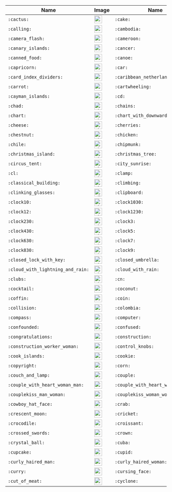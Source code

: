 | Name | Image | Name | Image | Name | Image | Name | Image |
| --- | --- | --- | --- | --- | --- | --- | --- |
| `:cactus:` | <img src="https://github.githubassets.com/images/icons/emoji/unicode/1f335.png?v8" alt="cactus" width="24" height="24" /> | `:cake:` | <img src="https://github.githubassets.com/images/icons/emoji/unicode/1f370.png?v8" alt="cake" width="24" height="24" /> | `:calendar:` | <img src="https://github.githubassets.com/images/icons/emoji/unicode/1f4c6.png?v8" alt="calendar" width="24" height="24" /> | `:call_me_hand:` | <img src="https://github.githubassets.com/images/icons/emoji/unicode/1f919.png?v8" alt="call_me_hand" width="24" height="24" /> |
| `:calling:` | <img src="https://github.githubassets.com/images/icons/emoji/unicode/1f4f2.png?v8" alt="calling" width="24" height="24" /> | `:cambodia:` | <img src="https://github.githubassets.com/images/icons/emoji/unicode/1f1f0-1f1ed.png?v8" alt="cambodia" width="24" height="24" /> | `:camel:` | <img src="https://github.githubassets.com/images/icons/emoji/unicode/1f42b.png?v8" alt="camel" width="24" height="24" /> | `:camera:` | <img src="https://github.githubassets.com/images/icons/emoji/unicode/1f4f7.png?v8" alt="camera" width="24" height="24" /> |
| `:camera_flash:` | <img src="https://github.githubassets.com/images/icons/emoji/unicode/1f4f8.png?v8" alt="camera_flash" width="24" height="24" /> | `:cameroon:` | <img src="https://github.githubassets.com/images/icons/emoji/unicode/1f1e8-1f1f2.png?v8" alt="cameroon" width="24" height="24" /> | `:camping:` | <img src="https://github.githubassets.com/images/icons/emoji/unicode/1f3d5.png?v8" alt="camping" width="24" height="24" /> | `:canada:` | <img src="https://github.githubassets.com/images/icons/emoji/unicode/1f1e8-1f1e6.png?v8" alt="canada" width="24" height="24" /> |
| `:canary_islands:` | <img src="https://github.githubassets.com/images/icons/emoji/unicode/1f1ee-1f1e8.png?v8" alt="canary_islands" width="24" height="24" /> | `:cancer:` | <img src="https://github.githubassets.com/images/icons/emoji/unicode/264b.png?v8" alt="cancer" width="24" height="24" /> | `:candle:` | <img src="https://github.githubassets.com/images/icons/emoji/unicode/1f56f.png?v8" alt="candle" width="24" height="24" /> | `:candy:` | <img src="https://github.githubassets.com/images/icons/emoji/unicode/1f36c.png?v8" alt="candy" width="24" height="24" /> |
| `:canned_food:` | <img src="https://github.githubassets.com/images/icons/emoji/unicode/1f96b.png?v8" alt="canned_food" width="24" height="24" /> | `:canoe:` | <img src="https://github.githubassets.com/images/icons/emoji/unicode/1f6f6.png?v8" alt="canoe" width="24" height="24" /> | `:cape_verde:` | <img src="https://github.githubassets.com/images/icons/emoji/unicode/1f1e8-1f1fb.png?v8" alt="cape_verde" width="24" height="24" /> | `:capital_abcd:` | <img src="https://github.githubassets.com/images/icons/emoji/unicode/1f520.png?v8" alt="capital_abcd" width="24" height="24" /> |
| `:capricorn:` | <img src="https://github.githubassets.com/images/icons/emoji/unicode/2651.png?v8" alt="capricorn" width="24" height="24" /> | `:car:` | <img src="https://github.githubassets.com/images/icons/emoji/unicode/1f697.png?v8" alt="car" width="24" height="24" /> | `:card_file_box:` | <img src="https://github.githubassets.com/images/icons/emoji/unicode/1f5c3.png?v8" alt="card_file_box" width="24" height="24" /> | `:card_index:` | <img src="https://github.githubassets.com/images/icons/emoji/unicode/1f4c7.png?v8" alt="card_index" width="24" height="24" /> |
| `:card_index_dividers:` | <img src="https://github.githubassets.com/images/icons/emoji/unicode/1f5c2.png?v8" alt="card_index_dividers" width="24" height="24" /> | `:caribbean_netherlands:` | <img src="https://github.githubassets.com/images/icons/emoji/unicode/1f1e7-1f1f6.png?v8" alt="caribbean_netherlands" width="24" height="24" /> | `:carousel_horse:` | <img src="https://github.githubassets.com/images/icons/emoji/unicode/1f3a0.png?v8" alt="carousel_horse" width="24" height="24" /> | `:carpentry_saw:` | <img src="https://github.githubassets.com/images/icons/emoji/unicode/1fa9a.png?v8" alt="carpentry_saw" width="24" height="24" /> |
| `:carrot:` | <img src="https://github.githubassets.com/images/icons/emoji/unicode/1f955.png?v8" alt="carrot" width="24" height="24" /> | `:cartwheeling:` | <img src="https://github.githubassets.com/images/icons/emoji/unicode/1f938.png?v8" alt="cartwheeling" width="24" height="24" /> | `:cat:` | <img src="https://github.githubassets.com/images/icons/emoji/unicode/1f431.png?v8" alt="cat" width="24" height="24" /> | `:cat2:` | <img src="https://github.githubassets.com/images/icons/emoji/unicode/1f408.png?v8" alt="cat2" width="24" height="24" /> |
| `:cayman_islands:` | <img src="https://github.githubassets.com/images/icons/emoji/unicode/1f1f0-1f1fe.png?v8" alt="cayman_islands" width="24" height="24" /> | `:cd:` | <img src="https://github.githubassets.com/images/icons/emoji/unicode/1f4bf.png?v8" alt="cd" width="24" height="24" /> | `:central_african_republic:` | <img src="https://github.githubassets.com/images/icons/emoji/unicode/1f1e8-1f1eb.png?v8" alt="central_african_republic" width="24" height="24" /> | `:ceuta_melilla:` | <img src="https://github.githubassets.com/images/icons/emoji/unicode/1f1ea-1f1e6.png?v8" alt="ceuta_melilla" width="24" height="24" /> |
| `:chad:` | <img src="https://github.githubassets.com/images/icons/emoji/unicode/1f1f9-1f1e9.png?v8" alt="chad" width="24" height="24" /> | `:chains:` | <img src="https://github.githubassets.com/images/icons/emoji/unicode/26d3.png?v8" alt="chains" width="24" height="24" /> | `:chair:` | <img src="https://github.githubassets.com/images/icons/emoji/unicode/1fa91.png?v8" alt="chair" width="24" height="24" /> | `:champagne:` | <img src="https://github.githubassets.com/images/icons/emoji/unicode/1f37e.png?v8" alt="champagne" width="24" height="24" /> |
| `:chart:` | <img src="https://github.githubassets.com/images/icons/emoji/unicode/1f4b9.png?v8" alt="chart" width="24" height="24" /> | `:chart_with_downwards_trend:` | <img src="https://github.githubassets.com/images/icons/emoji/unicode/1f4c9.png?v8" alt="chart_with_downwards_trend" width="24" height="24" /> | `:chart_with_upwards_trend:` | <img src="https://github.githubassets.com/images/icons/emoji/unicode/1f4c8.png?v8" alt="chart_with_upwards_trend" width="24" height="24" /> | `:checkered_flag:` | <img src="https://github.githubassets.com/images/icons/emoji/unicode/1f3c1.png?v8" alt="checkered_flag" width="24" height="24" /> |
| `:cheese:` | <img src="https://github.githubassets.com/images/icons/emoji/unicode/1f9c0.png?v8" alt="cheese" width="24" height="24" /> | `:cherries:` | <img src="https://github.githubassets.com/images/icons/emoji/unicode/1f352.png?v8" alt="cherries" width="24" height="24" /> | `:cherry_blossom:` | <img src="https://github.githubassets.com/images/icons/emoji/unicode/1f338.png?v8" alt="cherry_blossom" width="24" height="24" /> | `:chess_pawn:` | <img src="https://github.githubassets.com/images/icons/emoji/unicode/265f.png?v8" alt="chess_pawn" width="24" height="24" /> |
| `:chestnut:` | <img src="https://github.githubassets.com/images/icons/emoji/unicode/1f330.png?v8" alt="chestnut" width="24" height="24" /> | `:chicken:` | <img src="https://github.githubassets.com/images/icons/emoji/unicode/1f414.png?v8" alt="chicken" width="24" height="24" /> | `:child:` | <img src="https://github.githubassets.com/images/icons/emoji/unicode/1f9d2.png?v8" alt="child" width="24" height="24" /> | `:children_crossing:` | <img src="https://github.githubassets.com/images/icons/emoji/unicode/1f6b8.png?v8" alt="children_crossing" width="24" height="24" /> |
| `:chile:` | <img src="https://github.githubassets.com/images/icons/emoji/unicode/1f1e8-1f1f1.png?v8" alt="chile" width="24" height="24" /> | `:chipmunk:` | <img src="https://github.githubassets.com/images/icons/emoji/unicode/1f43f.png?v8" alt="chipmunk" width="24" height="24" /> | `:chocolate_bar:` | <img src="https://github.githubassets.com/images/icons/emoji/unicode/1f36b.png?v8" alt="chocolate_bar" width="24" height="24" /> | `:chopsticks:` | <img src="https://github.githubassets.com/images/icons/emoji/unicode/1f962.png?v8" alt="chopsticks" width="24" height="24" /> |
| `:christmas_island:` | <img src="https://github.githubassets.com/images/icons/emoji/unicode/1f1e8-1f1fd.png?v8" alt="christmas_island" width="24" height="24" /> | `:christmas_tree:` | <img src="https://github.githubassets.com/images/icons/emoji/unicode/1f384.png?v8" alt="christmas_tree" width="24" height="24" /> | `:church:` | <img src="https://github.githubassets.com/images/icons/emoji/unicode/26ea.png?v8" alt="church" width="24" height="24" /> | `:cinema:` | <img src="https://github.githubassets.com/images/icons/emoji/unicode/1f3a6.png?v8" alt="cinema" width="24" height="24" /> |
| `:circus_tent:` | <img src="https://github.githubassets.com/images/icons/emoji/unicode/1f3aa.png?v8" alt="circus_tent" width="24" height="24" /> | `:city_sunrise:` | <img src="https://github.githubassets.com/images/icons/emoji/unicode/1f307.png?v8" alt="city_sunrise" width="24" height="24" /> | `:city_sunset:` | <img src="https://github.githubassets.com/images/icons/emoji/unicode/1f306.png?v8" alt="city_sunset" width="24" height="24" /> | `:cityscape:` | <img src="https://github.githubassets.com/images/icons/emoji/unicode/1f3d9.png?v8" alt="cityscape" width="24" height="24" /> |
| `:cl:` | <img src="https://github.githubassets.com/images/icons/emoji/unicode/1f191.png?v8" alt="cl" width="24" height="24" /> | `:clamp:` | <img src="https://github.githubassets.com/images/icons/emoji/unicode/1f5dc.png?v8" alt="clamp" width="24" height="24" /> | `:clap:` | <img src="https://github.githubassets.com/images/icons/emoji/unicode/1f44f.png?v8" alt="clap" width="24" height="24" /> | `:clapper:` | <img src="https://github.githubassets.com/images/icons/emoji/unicode/1f3ac.png?v8" alt="clapper" width="24" height="24" /> |
| `:classical_building:` | <img src="https://github.githubassets.com/images/icons/emoji/unicode/1f3db.png?v8" alt="classical_building" width="24" height="24" /> | `:climbing:` | <img src="https://github.githubassets.com/images/icons/emoji/unicode/1f9d7.png?v8" alt="climbing" width="24" height="24" /> | `:climbing_man:` | <img src="https://github.githubassets.com/images/icons/emoji/unicode/1f9d7-2642.png?v8" alt="climbing_man" width="24" height="24" /> | `:climbing_woman:` | <img src="https://github.githubassets.com/images/icons/emoji/unicode/1f9d7-2640.png?v8" alt="climbing_woman" width="24" height="24" /> |
| `:clinking_glasses:` | <img src="https://github.githubassets.com/images/icons/emoji/unicode/1f942.png?v8" alt="clinking_glasses" width="24" height="24" /> | `:clipboard:` | <img src="https://github.githubassets.com/images/icons/emoji/unicode/1f4cb.png?v8" alt="clipboard" width="24" height="24" /> | `:clipperton_island:` | <img src="https://github.githubassets.com/images/icons/emoji/unicode/1f1e8-1f1f5.png?v8" alt="clipperton_island" width="24" height="24" /> | `:clock1:` | <img src="https://github.githubassets.com/images/icons/emoji/unicode/1f550.png?v8" alt="clock1" width="24" height="24" /> |
| `:clock10:` | <img src="https://github.githubassets.com/images/icons/emoji/unicode/1f559.png?v8" alt="clock10" width="24" height="24" /> | `:clock1030:` | <img src="https://github.githubassets.com/images/icons/emoji/unicode/1f565.png?v8" alt="clock1030" width="24" height="24" /> | `:clock11:` | <img src="https://github.githubassets.com/images/icons/emoji/unicode/1f55a.png?v8" alt="clock11" width="24" height="24" /> | `:clock1130:` | <img src="https://github.githubassets.com/images/icons/emoji/unicode/1f566.png?v8" alt="clock1130" width="24" height="24" /> |
| `:clock12:` | <img src="https://github.githubassets.com/images/icons/emoji/unicode/1f55b.png?v8" alt="clock12" width="24" height="24" /> | `:clock1230:` | <img src="https://github.githubassets.com/images/icons/emoji/unicode/1f567.png?v8" alt="clock1230" width="24" height="24" /> | `:clock130:` | <img src="https://github.githubassets.com/images/icons/emoji/unicode/1f55c.png?v8" alt="clock130" width="24" height="24" /> | `:clock2:` | <img src="https://github.githubassets.com/images/icons/emoji/unicode/1f551.png?v8" alt="clock2" width="24" height="24" /> |
| `:clock230:` | <img src="https://github.githubassets.com/images/icons/emoji/unicode/1f55d.png?v8" alt="clock230" width="24" height="24" /> | `:clock3:` | <img src="https://github.githubassets.com/images/icons/emoji/unicode/1f552.png?v8" alt="clock3" width="24" height="24" /> | `:clock330:` | <img src="https://github.githubassets.com/images/icons/emoji/unicode/1f55e.png?v8" alt="clock330" width="24" height="24" /> | `:clock4:` | <img src="https://github.githubassets.com/images/icons/emoji/unicode/1f553.png?v8" alt="clock4" width="24" height="24" /> |
| `:clock430:` | <img src="https://github.githubassets.com/images/icons/emoji/unicode/1f55f.png?v8" alt="clock430" width="24" height="24" /> | `:clock5:` | <img src="https://github.githubassets.com/images/icons/emoji/unicode/1f554.png?v8" alt="clock5" width="24" height="24" /> | `:clock530:` | <img src="https://github.githubassets.com/images/icons/emoji/unicode/1f560.png?v8" alt="clock530" width="24" height="24" /> | `:clock6:` | <img src="https://github.githubassets.com/images/icons/emoji/unicode/1f555.png?v8" alt="clock6" width="24" height="24" /> |
| `:clock630:` | <img src="https://github.githubassets.com/images/icons/emoji/unicode/1f561.png?v8" alt="clock630" width="24" height="24" /> | `:clock7:` | <img src="https://github.githubassets.com/images/icons/emoji/unicode/1f556.png?v8" alt="clock7" width="24" height="24" /> | `:clock730:` | <img src="https://github.githubassets.com/images/icons/emoji/unicode/1f562.png?v8" alt="clock730" width="24" height="24" /> | `:clock8:` | <img src="https://github.githubassets.com/images/icons/emoji/unicode/1f557.png?v8" alt="clock8" width="24" height="24" /> |
| `:clock830:` | <img src="https://github.githubassets.com/images/icons/emoji/unicode/1f563.png?v8" alt="clock830" width="24" height="24" /> | `:clock9:` | <img src="https://github.githubassets.com/images/icons/emoji/unicode/1f558.png?v8" alt="clock9" width="24" height="24" /> | `:clock930:` | <img src="https://github.githubassets.com/images/icons/emoji/unicode/1f564.png?v8" alt="clock930" width="24" height="24" /> | `:closed_book:` | <img src="https://github.githubassets.com/images/icons/emoji/unicode/1f4d5.png?v8" alt="closed_book" width="24" height="24" /> |
| `:closed_lock_with_key:` | <img src="https://github.githubassets.com/images/icons/emoji/unicode/1f510.png?v8" alt="closed_lock_with_key" width="24" height="24" /> | `:closed_umbrella:` | <img src="https://github.githubassets.com/images/icons/emoji/unicode/1f302.png?v8" alt="closed_umbrella" width="24" height="24" /> | `:cloud:` | <img src="https://github.githubassets.com/images/icons/emoji/unicode/2601.png?v8" alt="cloud" width="24" height="24" /> | `:cloud_with_lightning:` | <img src="https://github.githubassets.com/images/icons/emoji/unicode/1f329.png?v8" alt="cloud_with_lightning" width="24" height="24" /> |
| `:cloud_with_lightning_and_rain:` | <img src="https://github.githubassets.com/images/icons/emoji/unicode/26c8.png?v8" alt="cloud_with_lightning_and_rain" width="24" height="24" /> | `:cloud_with_rain:` | <img src="https://github.githubassets.com/images/icons/emoji/unicode/1f327.png?v8" alt="cloud_with_rain" width="24" height="24" /> | `:cloud_with_snow:` | <img src="https://github.githubassets.com/images/icons/emoji/unicode/1f328.png?v8" alt="cloud_with_snow" width="24" height="24" /> | `:clown_face:` | <img src="https://github.githubassets.com/images/icons/emoji/unicode/1f921.png?v8" alt="clown_face" width="24" height="24" /> |
| `:clubs:` | <img src="https://github.githubassets.com/images/icons/emoji/unicode/2663.png?v8" alt="clubs" width="24" height="24" /> | `:cn:` | <img src="https://github.githubassets.com/images/icons/emoji/unicode/1f1e8-1f1f3.png?v8" alt="cn" width="24" height="24" /> | `:coat:` | <img src="https://github.githubassets.com/images/icons/emoji/unicode/1f9e5.png?v8" alt="coat" width="24" height="24" /> | `:cockroach:` | <img src="https://github.githubassets.com/images/icons/emoji/unicode/1fab3.png?v8" alt="cockroach" width="24" height="24" /> |
| `:cocktail:` | <img src="https://github.githubassets.com/images/icons/emoji/unicode/1f378.png?v8" alt="cocktail" width="24" height="24" /> | `:coconut:` | <img src="https://github.githubassets.com/images/icons/emoji/unicode/1f965.png?v8" alt="coconut" width="24" height="24" /> | `:cocos_islands:` | <img src="https://github.githubassets.com/images/icons/emoji/unicode/1f1e8-1f1e8.png?v8" alt="cocos_islands" width="24" height="24" /> | `:coffee:` | <img src="https://github.githubassets.com/images/icons/emoji/unicode/2615.png?v8" alt="coffee" width="24" height="24" /> |
| `:coffin:` | <img src="https://github.githubassets.com/images/icons/emoji/unicode/26b0.png?v8" alt="coffin" width="24" height="24" /> | `:coin:` | <img src="https://github.githubassets.com/images/icons/emoji/unicode/1fa99.png?v8" alt="coin" width="24" height="24" /> | `:cold_face:` | <img src="https://github.githubassets.com/images/icons/emoji/unicode/1f976.png?v8" alt="cold_face" width="24" height="24" /> | `:cold_sweat:` | <img src="https://github.githubassets.com/images/icons/emoji/unicode/1f630.png?v8" alt="cold_sweat" width="24" height="24" /> |
| `:collision:` | <img src="https://github.githubassets.com/images/icons/emoji/unicode/1f4a5.png?v8" alt="collision" width="24" height="24" /> | `:colombia:` | <img src="https://github.githubassets.com/images/icons/emoji/unicode/1f1e8-1f1f4.png?v8" alt="colombia" width="24" height="24" /> | `:comet:` | <img src="https://github.githubassets.com/images/icons/emoji/unicode/2604.png?v8" alt="comet" width="24" height="24" /> | `:comoros:` | <img src="https://github.githubassets.com/images/icons/emoji/unicode/1f1f0-1f1f2.png?v8" alt="comoros" width="24" height="24" /> |
| `:compass:` | <img src="https://github.githubassets.com/images/icons/emoji/unicode/1f9ed.png?v8" alt="compass" width="24" height="24" /> | `:computer:` | <img src="https://github.githubassets.com/images/icons/emoji/unicode/1f4bb.png?v8" alt="computer" width="24" height="24" /> | `:computer_mouse:` | <img src="https://github.githubassets.com/images/icons/emoji/unicode/1f5b1.png?v8" alt="computer_mouse" width="24" height="24" /> | `:confetti_ball:` | <img src="https://github.githubassets.com/images/icons/emoji/unicode/1f38a.png?v8" alt="confetti_ball" width="24" height="24" /> |
| `:confounded:` | <img src="https://github.githubassets.com/images/icons/emoji/unicode/1f616.png?v8" alt="confounded" width="24" height="24" /> | `:confused:` | <img src="https://github.githubassets.com/images/icons/emoji/unicode/1f615.png?v8" alt="confused" width="24" height="24" /> | `:congo_brazzaville:` | <img src="https://github.githubassets.com/images/icons/emoji/unicode/1f1e8-1f1ec.png?v8" alt="congo_brazzaville" width="24" height="24" /> | `:congo_kinshasa:` | <img src="https://github.githubassets.com/images/icons/emoji/unicode/1f1e8-1f1e9.png?v8" alt="congo_kinshasa" width="24" height="24" /> |
| `:congratulations:` | <img src="https://github.githubassets.com/images/icons/emoji/unicode/3297.png?v8" alt="congratulations" width="24" height="24" /> | `:construction:` | <img src="https://github.githubassets.com/images/icons/emoji/unicode/1f6a7.png?v8" alt="construction" width="24" height="24" /> | `:construction_worker:` | <img src="https://github.githubassets.com/images/icons/emoji/unicode/1f477.png?v8" alt="construction_worker" width="24" height="24" /> | `:construction_worker_man:` | <img src="https://github.githubassets.com/images/icons/emoji/unicode/1f477-2642.png?v8" alt="construction_worker_man" width="24" height="24" /> |
| `:construction_worker_woman:` | <img src="https://github.githubassets.com/images/icons/emoji/unicode/1f477-2640.png?v8" alt="construction_worker_woman" width="24" height="24" /> | `:control_knobs:` | <img src="https://github.githubassets.com/images/icons/emoji/unicode/1f39b.png?v8" alt="control_knobs" width="24" height="24" /> | `:convenience_store:` | <img src="https://github.githubassets.com/images/icons/emoji/unicode/1f3ea.png?v8" alt="convenience_store" width="24" height="24" /> | `:cook:` | <img src="https://github.githubassets.com/images/icons/emoji/unicode/1f9d1-1f373.png?v8" alt="cook" width="24" height="24" /> |
| `:cook_islands:` | <img src="https://github.githubassets.com/images/icons/emoji/unicode/1f1e8-1f1f0.png?v8" alt="cook_islands" width="24" height="24" /> | `:cookie:` | <img src="https://github.githubassets.com/images/icons/emoji/unicode/1f36a.png?v8" alt="cookie" width="24" height="24" /> | `:cool:` | <img src="https://github.githubassets.com/images/icons/emoji/unicode/1f192.png?v8" alt="cool" width="24" height="24" /> | `:cop:` | <img src="https://github.githubassets.com/images/icons/emoji/unicode/1f46e.png?v8" alt="cop" width="24" height="24" /> |
| `:copyright:` | <img src="https://github.githubassets.com/images/icons/emoji/unicode/00a9.png?v8" alt="copyright" width="24" height="24" /> | `:corn:` | <img src="https://github.githubassets.com/images/icons/emoji/unicode/1f33d.png?v8" alt="corn" width="24" height="24" /> | `:costa_rica:` | <img src="https://github.githubassets.com/images/icons/emoji/unicode/1f1e8-1f1f7.png?v8" alt="costa_rica" width="24" height="24" /> | `:cote_divoire:` | <img src="https://github.githubassets.com/images/icons/emoji/unicode/1f1e8-1f1ee.png?v8" alt="cote_divoire" width="24" height="24" /> |
| `:couch_and_lamp:` | <img src="https://github.githubassets.com/images/icons/emoji/unicode/1f6cb.png?v8" alt="couch_and_lamp" width="24" height="24" /> | `:couple:` | <img src="https://github.githubassets.com/images/icons/emoji/unicode/1f46b.png?v8" alt="couple" width="24" height="24" /> | `:couple_with_heart:` | <img src="https://github.githubassets.com/images/icons/emoji/unicode/1f491.png?v8" alt="couple_with_heart" width="24" height="24" /> | `:couple_with_heart_man_man:` | <img src="https://github.githubassets.com/images/icons/emoji/unicode/1f468-2764-1f468.png?v8" alt="couple_with_heart_man_man" width="24" height="24" /> |
| `:couple_with_heart_woman_man:` | <img src="https://github.githubassets.com/images/icons/emoji/unicode/1f469-2764-1f468.png?v8" alt="couple_with_heart_woman_man" width="24" height="24" /> | `:couple_with_heart_woman_woman:` | <img src="https://github.githubassets.com/images/icons/emoji/unicode/1f469-2764-1f469.png?v8" alt="couple_with_heart_woman_woman" width="24" height="24" /> | `:couplekiss:` | <img src="https://github.githubassets.com/images/icons/emoji/unicode/1f48f.png?v8" alt="couplekiss" width="24" height="24" /> | `:couplekiss_man_man:` | <img src="https://github.githubassets.com/images/icons/emoji/unicode/1f468-2764-1f48b-1f468.png?v8" alt="couplekiss_man_man" width="24" height="24" /> |
| `:couplekiss_man_woman:` | <img src="https://github.githubassets.com/images/icons/emoji/unicode/1f469-2764-1f48b-1f468.png?v8" alt="couplekiss_man_woman" width="24" height="24" /> | `:couplekiss_woman_woman:` | <img src="https://github.githubassets.com/images/icons/emoji/unicode/1f469-2764-1f48b-1f469.png?v8" alt="couplekiss_woman_woman" width="24" height="24" /> | `:cow:` | <img src="https://github.githubassets.com/images/icons/emoji/unicode/1f42e.png?v8" alt="cow" width="24" height="24" /> | `:cow2:` | <img src="https://github.githubassets.com/images/icons/emoji/unicode/1f404.png?v8" alt="cow2" width="24" height="24" /> |
| `:cowboy_hat_face:` | <img src="https://github.githubassets.com/images/icons/emoji/unicode/1f920.png?v8" alt="cowboy_hat_face" width="24" height="24" /> | `:crab:` | <img src="https://github.githubassets.com/images/icons/emoji/unicode/1f980.png?v8" alt="crab" width="24" height="24" /> | `:crayon:` | <img src="https://github.githubassets.com/images/icons/emoji/unicode/1f58d.png?v8" alt="crayon" width="24" height="24" /> | `:credit_card:` | <img src="https://github.githubassets.com/images/icons/emoji/unicode/1f4b3.png?v8" alt="credit_card" width="24" height="24" /> |
| `:crescent_moon:` | <img src="https://github.githubassets.com/images/icons/emoji/unicode/1f319.png?v8" alt="crescent_moon" width="24" height="24" /> | `:cricket:` | <img src="https://github.githubassets.com/images/icons/emoji/unicode/1f997.png?v8" alt="cricket" width="24" height="24" /> | `:cricket_game:` | <img src="https://github.githubassets.com/images/icons/emoji/unicode/1f3cf.png?v8" alt="cricket_game" width="24" height="24" /> | `:croatia:` | <img src="https://github.githubassets.com/images/icons/emoji/unicode/1f1ed-1f1f7.png?v8" alt="croatia" width="24" height="24" /> |
| `:crocodile:` | <img src="https://github.githubassets.com/images/icons/emoji/unicode/1f40a.png?v8" alt="crocodile" width="24" height="24" /> | `:croissant:` | <img src="https://github.githubassets.com/images/icons/emoji/unicode/1f950.png?v8" alt="croissant" width="24" height="24" /> | `:crossed_fingers:` | <img src="https://github.githubassets.com/images/icons/emoji/unicode/1f91e.png?v8" alt="crossed_fingers" width="24" height="24" /> | `:crossed_flags:` | <img src="https://github.githubassets.com/images/icons/emoji/unicode/1f38c.png?v8" alt="crossed_flags" width="24" height="24" /> |
| `:crossed_swords:` | <img src="https://github.githubassets.com/images/icons/emoji/unicode/2694.png?v8" alt="crossed_swords" width="24" height="24" /> | `:crown:` | <img src="https://github.githubassets.com/images/icons/emoji/unicode/1f451.png?v8" alt="crown" width="24" height="24" /> | `:cry:` | <img src="https://github.githubassets.com/images/icons/emoji/unicode/1f622.png?v8" alt="cry" width="24" height="24" /> | `:crying_cat_face:` | <img src="https://github.githubassets.com/images/icons/emoji/unicode/1f63f.png?v8" alt="crying_cat_face" width="24" height="24" /> |
| `:crystal_ball:` | <img src="https://github.githubassets.com/images/icons/emoji/unicode/1f52e.png?v8" alt="crystal_ball" width="24" height="24" /> | `:cuba:` | <img src="https://github.githubassets.com/images/icons/emoji/unicode/1f1e8-1f1fa.png?v8" alt="cuba" width="24" height="24" /> | `:cucumber:` | <img src="https://github.githubassets.com/images/icons/emoji/unicode/1f952.png?v8" alt="cucumber" width="24" height="24" /> | `:cup_with_straw:` | <img src="https://github.githubassets.com/images/icons/emoji/unicode/1f964.png?v8" alt="cup_with_straw" width="24" height="24" /> |
| `:cupcake:` | <img src="https://github.githubassets.com/images/icons/emoji/unicode/1f9c1.png?v8" alt="cupcake" width="24" height="24" /> | `:cupid:` | <img src="https://github.githubassets.com/images/icons/emoji/unicode/1f498.png?v8" alt="cupid" width="24" height="24" /> | `:curacao:` | <img src="https://github.githubassets.com/images/icons/emoji/unicode/1f1e8-1f1fc.png?v8" alt="curacao" width="24" height="24" /> | `:curling_stone:` | <img src="https://github.githubassets.com/images/icons/emoji/unicode/1f94c.png?v8" alt="curling_stone" width="24" height="24" /> |
| `:curly_haired_man:` | <img src="https://github.githubassets.com/images/icons/emoji/unicode/1f468-1f9b1.png?v8" alt="curly_haired_man" width="24" height="24" /> | `:curly_haired_woman:` | <img src="https://github.githubassets.com/images/icons/emoji/unicode/1f469-1f9b1.png?v8" alt="curly_haired_woman" width="24" height="24" /> | `:curly_loop:` | <img src="https://github.githubassets.com/images/icons/emoji/unicode/27b0.png?v8" alt="curly_loop" width="24" height="24" /> | `:currency_exchange:` | <img src="https://github.githubassets.com/images/icons/emoji/unicode/1f4b1.png?v8" alt="currency_exchange" width="24" height="24" /> |
| `:curry:` | <img src="https://github.githubassets.com/images/icons/emoji/unicode/1f35b.png?v8" alt="curry" width="24" height="24" /> | `:cursing_face:` | <img src="https://github.githubassets.com/images/icons/emoji/unicode/1f92c.png?v8" alt="cursing_face" width="24" height="24" /> | `:custard:` | <img src="https://github.githubassets.com/images/icons/emoji/unicode/1f36e.png?v8" alt="custard" width="24" height="24" /> | `:customs:` | <img src="https://github.githubassets.com/images/icons/emoji/unicode/1f6c3.png?v8" alt="customs" width="24" height="24" /> |
| `:cut_of_meat:` | <img src="https://github.githubassets.com/images/icons/emoji/unicode/1f969.png?v8" alt="cut_of_meat" width="24" height="24" /> | `:cyclone:` | <img src="https://github.githubassets.com/images/icons/emoji/unicode/1f300.png?v8" alt="cyclone" width="24" height="24" /> | `:cyprus:` | <img src="https://github.githubassets.com/images/icons/emoji/unicode/1f1e8-1f1fe.png?v8" alt="cyprus" width="24" height="24" /> | `:czech_republic:` | <img src="https://github.githubassets.com/images/icons/emoji/unicode/1f1e8-1f1ff.png?v8" alt="czech_republic" width="24" height="24" /> |
